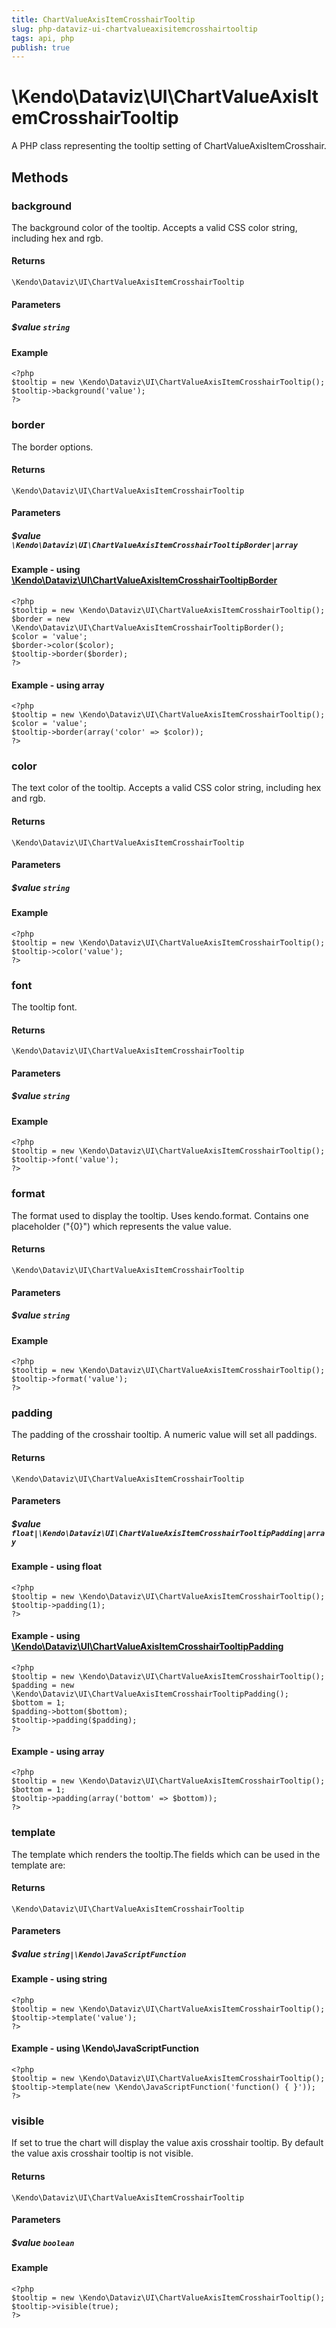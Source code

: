 ```yaml
---
title: ChartValueAxisItemCrosshairTooltip
slug: php-dataviz-ui-chartvalueaxisitemcrosshairtooltip
tags: api, php
publish: true
---
```


# \Kendo\Dataviz\UI\ChartValueAxisItemCrosshairTooltip

A PHP class representing the tooltip setting of ChartValueAxisItemCrosshair.


## Methods

### background
The background color of the tooltip. Accepts a valid CSS color string, including hex and rgb.

#### Returns
`\Kendo\Dataviz\UI\ChartValueAxisItemCrosshairTooltip`

#### Parameters

##### $value `string`



#### Example 
    <?php
    $tooltip = new \Kendo\Dataviz\UI\ChartValueAxisItemCrosshairTooltip();
    $tooltip->background('value');
    ?>

### border

The border options.

#### Returns
`\Kendo\Dataviz\UI\ChartValueAxisItemCrosshairTooltip`

#### Parameters

##### $value `\Kendo\Dataviz\UI\ChartValueAxisItemCrosshairTooltipBorder|array`


#### Example - using [\Kendo\Dataviz\UI\ChartValueAxisItemCrosshairTooltipBorder](/kendo-ui/api/wrappers/php/Kendo/Dataviz/UI/ChartValueAxisItemCrosshairTooltipBorder)
    <?php
    $tooltip = new \Kendo\Dataviz\UI\ChartValueAxisItemCrosshairTooltip();
    $border = new \Kendo\Dataviz\UI\ChartValueAxisItemCrosshairTooltipBorder();
    $color = 'value';
    $border->color($color);
    $tooltip->border($border);
    ?>

#### Example - using array

    <?php
    $tooltip = new \Kendo\Dataviz\UI\ChartValueAxisItemCrosshairTooltip();
    $color = 'value';
    $tooltip->border(array('color' => $color));
    ?>

### color
The text color of the tooltip. Accepts a valid CSS color string, including hex and rgb.

#### Returns
`\Kendo\Dataviz\UI\ChartValueAxisItemCrosshairTooltip`

#### Parameters

##### $value `string`



#### Example 
    <?php
    $tooltip = new \Kendo\Dataviz\UI\ChartValueAxisItemCrosshairTooltip();
    $tooltip->color('value');
    ?>

### font
The tooltip font.

#### Returns
`\Kendo\Dataviz\UI\ChartValueAxisItemCrosshairTooltip`

#### Parameters

##### $value `string`



#### Example 
    <?php
    $tooltip = new \Kendo\Dataviz\UI\ChartValueAxisItemCrosshairTooltip();
    $tooltip->font('value');
    ?>

### format
The format used to display the tooltip. Uses kendo.format. Contains one placeholder ("{0}") which represents the value value.

#### Returns
`\Kendo\Dataviz\UI\ChartValueAxisItemCrosshairTooltip`

#### Parameters

##### $value `string`



#### Example 
    <?php
    $tooltip = new \Kendo\Dataviz\UI\ChartValueAxisItemCrosshairTooltip();
    $tooltip->format('value');
    ?>

### padding

The padding of the crosshair tooltip. A numeric value will set all paddings.

#### Returns
`\Kendo\Dataviz\UI\ChartValueAxisItemCrosshairTooltip`

#### Parameters

##### $value `float|\Kendo\Dataviz\UI\ChartValueAxisItemCrosshairTooltipPadding|array`




#### Example  - using float
    <?php
    $tooltip = new \Kendo\Dataviz\UI\ChartValueAxisItemCrosshairTooltip();
    $tooltip->padding(1);
    ?>


#### Example - using [\Kendo\Dataviz\UI\ChartValueAxisItemCrosshairTooltipPadding](/kendo-ui/api/wrappers/php/Kendo/Dataviz/UI/ChartValueAxisItemCrosshairTooltipPadding)
    <?php
    $tooltip = new \Kendo\Dataviz\UI\ChartValueAxisItemCrosshairTooltip();
    $padding = new \Kendo\Dataviz\UI\ChartValueAxisItemCrosshairTooltipPadding();
    $bottom = 1;
    $padding->bottom($bottom);
    $tooltip->padding($padding);
    ?>

#### Example - using array

    <?php
    $tooltip = new \Kendo\Dataviz\UI\ChartValueAxisItemCrosshairTooltip();
    $bottom = 1;
    $tooltip->padding(array('bottom' => $bottom));
    ?>

### template
The template which renders the tooltip.The fields which can be used in the template are:

#### Returns
`\Kendo\Dataviz\UI\ChartValueAxisItemCrosshairTooltip`

#### Parameters

##### $value `string|\Kendo\JavaScriptFunction`



#### Example  - using string
    <?php
    $tooltip = new \Kendo\Dataviz\UI\ChartValueAxisItemCrosshairTooltip();
    $tooltip->template('value');
    ?>

#### Example  - using \Kendo\JavaScriptFunction
    <?php
    $tooltip = new \Kendo\Dataviz\UI\ChartValueAxisItemCrosshairTooltip();
    $tooltip->template(new \Kendo\JavaScriptFunction('function() { }'));
    ?>

### visible
If set to true the chart will display the value axis crosshair tooltip. By default the value axis crosshair tooltip is not visible.

#### Returns
`\Kendo\Dataviz\UI\ChartValueAxisItemCrosshairTooltip`

#### Parameters

##### $value `boolean`



#### Example 
    <?php
    $tooltip = new \Kendo\Dataviz\UI\ChartValueAxisItemCrosshairTooltip();
    $tooltip->visible(true);
    ?>

